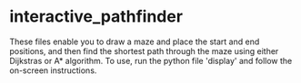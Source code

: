 # interactive_pathfinder
These files enable you to draw a maze and place the start and end positions, and then find the shortest path through the maze using either Dijkstras or A* algorithm.
To use, run the python file 'display' and follow the on-screen instructions.
